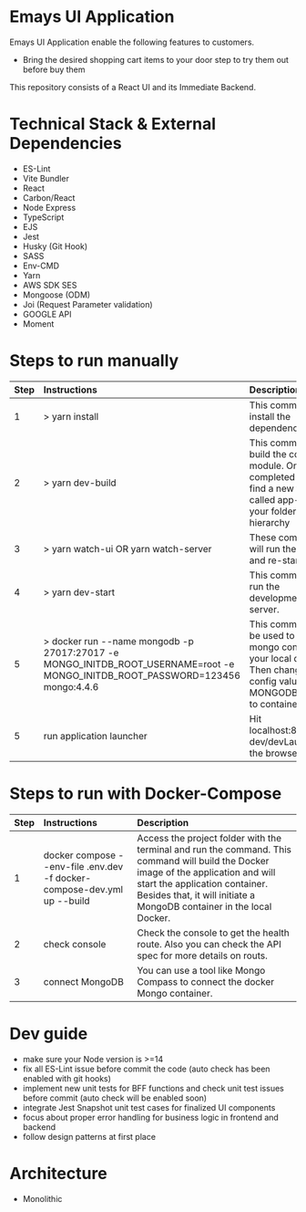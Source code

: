 # Emays UI Application
Emays UI Application enable the following features to customers.
 - Bring the desired shopping cart items to your door step to try them out before buy them

This repository consists of a React UI and its Immediate Backend.

# Technical Stack & External Dependencies

- ES-Lint
- Vite Bundler
- React
- Carbon/React
- Node Express
- TypeScript
- EJS
- Jest
- Husky (Git Hook)
- SASS
- Env-CMD
- Yarn
- AWS SDK SES
- Mongoose (ODM)
- Joi (Request Parameter validation)
- GOOGLE API
- Moment

# Steps to run manually
| Step  | Instructions                                | Description                                                                                               |
| ----- |:--------------------------------------------|:--------------------------------------------------------------------------------------------------------- |
| 1     | > yarn install | This command will install the dependencies. |
| 2     | > yarn dev-build | This command will build the complete module. Once it completed you will find a new folder called app-dist in your folder hierarchy |
| 3     | > yarn watch-ui OR yarn watch-server | These commands will run the build and re-start. |
| 4     | > yarn dev-start | This command will run the development server. |
| 5     | > docker run --name mongodb -p 27017:27017 -e MONGO_INITDB_ROOT_USERNAME=root -e MONGO_INITDB_ROOT_PASSWORD=123456 mongo:4.4.6 | This command can be used to spin up a mongo container in your local docker. Then change the config value MONGODB_HOST to container_ip. |
| 5     | run application launcher | Hit localhost:8080/api-dev/devLaunch on the browser. |

# Steps to run with Docker-Compose
| Step  | Instructions                                | Description                                                                                               |
| ----- |:--------------------------------------------|:--------------------------------------------------------------------------------------------------------- |
| 1     | docker compose --env-file .env.dev -f docker-compose-dev.yml up --build | Access the project folder with the terminal and run the command. This command will build the Docker image of the application and will start the application container. Besides that, it will initiate a MongoDB container in the local Docker.|
| 2     | check console | Check the console to get the health route. Also you can check the API spec for more details on routs. |
| 3     | connect MongoDB | You can use a tool like Mongo Compass to connect the docker Mongo container. |

# Dev guide
- make sure your Node version is >=14
- fix all ES-Lint issue before commit the code (auto check has been enabled with git hooks)
- implement new unit tests for BFF functions and check unit test issues before commit (auto check will be enabled soon) 
- integrate Jest Snapshot unit test cases for finalized UI components
- focus about proper error handling for business logic in frontend and backend
- follow design patterns at first place

# Architecture
- Monolithic